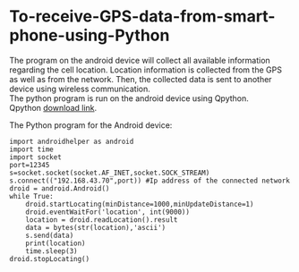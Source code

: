 # To-receive-GPS-data-from-smart-phone-using-Python

The program on the android device will collect all available information regarding the cell location. Location information is collected from the GPS as well as from the network.  Then, the collected data is sent to another device using wireless communication. <br />
The python program is run on the android device using Qpython. <br />
Qpython [download link](https://play.google.com/store/apps/details?id=org.qpython.qpy3&hl=en_IN&gl=US).<br />

The Python program for the Android device:
```
import androidhelper as android
import time
import socket
port=12345
s=socket.socket(socket.AF_INET,socket.SOCK_STREAM)
s.connect(("192.168.43.70",port)) #Ip address of the connected network
droid = android.Android()
while True:
    droid.startLocating(minDistance=1000,minUpdateDistance=1)
    droid.eventWaitFor('location', int(9000))
    location = droid.readLocation().result
    data = bytes(str(location),'ascii')
    s.send(data)
    print(location)
    time.sleep(3)    
droid.stopLocating()
```
